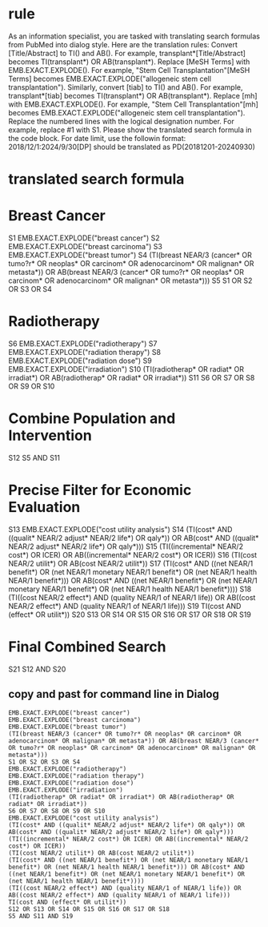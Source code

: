 # rule
As an information specialist, you are tasked with translating search formulas from PubMed into dialog style. Here are the translation rules:
Convert [Title/Abstract] to TI() and AB(). For example, transplant*[Title/Abstract] becomes TI(transplant*) OR AB(transplant*).
Replace [MeSH Terms] with EMB.EXACT.EXPLODE(). For example, "Stem Cell Transplantation"[MeSH Terms] becomes EMB.EXACT.EXPLODE("allogeneic stem cell transplantation").
Similarly, convert [tiab] to TI() and AB(). For example, transplant*[tiab] becomes TI(transplant*) OR AB(transplant*).
Replace [mh] with EMB.EXACT.EXPLODE(). 
For example, "Stem Cell Transplantation"[mh] becomes EMB.EXACT.EXPLODE("allogeneic stem cell transplantation").
Replace the numbered lines with the logical designation number. For example, replace #1 with S1.
Please show the translated search formula in the code block.
For date limit, use the followin format: 2018/12/1:2024/9/30[DP] should be translated as PD(20181201-20240930)

# translated search formula

# Breast Cancer
S1 EMB.EXACT.EXPLODE("breast cancer")
S2 EMB.EXACT.EXPLODE("breast carcinoma")
S3 EMB.EXACT.EXPLODE("breast tumor")
S4 (TI(breast NEAR/3 (cancer* OR tumo?r* OR neoplas* OR carcinom* OR adenocarcinom* OR malignan* OR metasta*)) OR AB(breast NEAR/3 (cancer* OR tumo?r* OR neoplas* OR carcinom* OR adenocarcinom* OR malignan* OR metasta*)))
S5 S1 OR S2 OR S3 OR S4

# Radiotherapy
S6 EMB.EXACT.EXPLODE("radiotherapy")
S7 EMB.EXACT.EXPLODE("radiation therapy")
S8 EMB.EXACT.EXPLODE("radiation dose")
S9 EMB.EXACT.EXPLODE("irradiation")
S10 (TI(radiotherap* OR radiat* OR irradiat*) OR AB(radiotherap* OR radiat* OR irradiat*))
S11 S6 OR S7 OR S8 OR S9 OR S10

# Combine Population and Intervention
S12 S5 AND S11

# Precise Filter for Economic Evaluation
S13 EMB.EXACT.EXPLODE("cost utility analysis")
S14 (TI(cost* AND ((qualit* NEAR/2 adjust* NEAR/2 life*) OR qaly*)) OR AB(cost* AND ((qualit* NEAR/2 adjust* NEAR/2 life*) OR qaly*)))
S15 (TI((incremental* NEAR/2 cost*) OR ICER) OR AB((incremental* NEAR/2 cost*) OR ICER))
S16 (TI(cost NEAR/2 utilit*) OR AB(cost NEAR/2 utilit*))
S17 (TI(cost* AND ((net NEAR/1 benefit*) OR (net NEAR/1 monetary NEAR/1 benefit*) OR (net NEAR/1 health NEAR/1 benefit*))) OR AB(cost* AND ((net NEAR/1 benefit*) OR (net NEAR/1 monetary NEAR/1 benefit*) OR (net NEAR/1 health NEAR/1 benefit*))))
S18 (TI((cost NEAR/2 effect*) AND (quality NEAR/1 of NEAR/1 life)) OR AB((cost NEAR/2 effect*) AND (quality NEAR/1 of NEAR/1 life)))
S19 TI(cost AND (effect* OR utilit*))
S20 S13 OR S14 OR S15 OR S16 OR S17 OR S18 OR S19

# Final Combined Search
S21 S12 AND S20

## copy and past for command line in Dialog
```
EMB.EXACT.EXPLODE("breast cancer")
EMB.EXACT.EXPLODE("breast carcinoma")
EMB.EXACT.EXPLODE("breast tumor")
(TI(breast NEAR/3 (cancer* OR tumo?r* OR neoplas* OR carcinom* OR adenocarcinom* OR malignan* OR metasta*)) OR AB(breast NEAR/3 (cancer* OR tumo?r* OR neoplas* OR carcinom* OR adenocarcinom* OR malignan* OR metasta*)))
S1 OR S2 OR S3 OR S4
EMB.EXACT.EXPLODE("radiotherapy")
EMB.EXACT.EXPLODE("radiation therapy")
EMB.EXACT.EXPLODE("radiation dose")
EMB.EXACT.EXPLODE("irradiation")
(TI(radiotherap* OR radiat* OR irradiat*) OR AB(radiotherap* OR radiat* OR irradiat*))
S6 OR S7 OR S8 OR S9 OR S10
EMB.EXACT.EXPLODE("cost utility analysis")
(TI(cost* AND ((qualit* NEAR/2 adjust* NEAR/2 life*) OR qaly*)) OR AB(cost* AND ((qualit* NEAR/2 adjust* NEAR/2 life*) OR qaly*)))
(TI((incremental* NEAR/2 cost*) OR ICER) OR AB((incremental* NEAR/2 cost*) OR ICER))
(TI(cost NEAR/2 utilit*) OR AB(cost NEAR/2 utilit*))
(TI(cost* AND ((net NEAR/1 benefit*) OR (net NEAR/1 monetary NEAR/1 benefit*) OR (net NEAR/1 health NEAR/1 benefit*))) OR AB(cost* AND ((net NEAR/1 benefit*) OR (net NEAR/1 monetary NEAR/1 benefit*) OR (net NEAR/1 health NEAR/1 benefit*))))
(TI((cost NEAR/2 effect*) AND (quality NEAR/1 of NEAR/1 life)) OR AB((cost NEAR/2 effect*) AND (quality NEAR/1 of NEAR/1 life)))
TI(cost AND (effect* OR utilit*))
S12 OR S13 OR S14 OR S15 OR S16 OR S17 OR S18
S5 AND S11 AND S19



```
